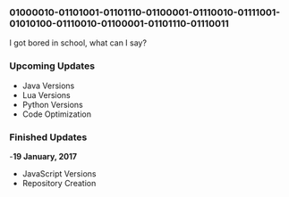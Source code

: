 ### 01000010-01101001-01101110-01100001-01110010-01111001-01010100-01110010-01100001-01101110-01110011
I got bored in school, what can I say?

### Upcoming Updates
- Java Versions
- Lua Versions
- Python Versions
- Code Optimization

### Finished Updates

-**19 January, 2017**
  - JavaScript Versions
  - Repository Creation
